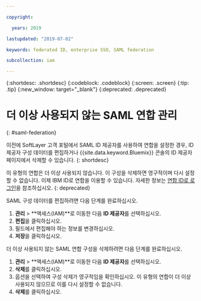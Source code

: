 ```yaml
---

copyright:

  years: 2019

lastupdated: "2019-07-02"

keywords: federated ID, enterprise SSO, SAML federation

subcollection: iam

---
```


{:shortdesc: .shortdesc}
{:codeblock: .codeblock}
{:screen: .screen}
{:tip: .tip}
{:new_window: target="_blank"}
{:deprecated: .deprecated}
    
# 더 이상 사용되지 않는 SAML 연합 관리
{: #saml-federation}

이전에 SoftLayer 고객 포털에서 SAML ID 제공자를 사용하여 연합을 설정한 경우, ID 제공자 구성 데이터를 편집하거나 {{site.data.keyword.Bluemix}} 콘솔의 ID 제공자 페이지에서 삭제할 수 있습니다.
{: shortdesc}

이 유형의 연합은 더 이상 사용되지 않습니다. 이 구성을 삭제하면 영구적이며 다시 설정할 수 없습니다. 이제 IBM ID로 연합을 이용할 수 있습니다. 자세한 정보는 [연합 ID로 로그인](/docs/account?topic=account-signup#signup-federated)을 참조하십시오.
{: deprecated}

SAML 구성 데이터를 편집하려면 다음 단계를 완료하십시오.

1. **관리** > **액세스(IAM)**로 이동한 다음 **ID 제공자**를 선택하십시오. 
2. **편집**을 클릭하십시오.
3. 필드에서 편집해야 하는 정보를 변경하십시오.
4. **저장**을 클릭하십시오.

더 이상 사용되지 않는 SAML 연합 구성을 삭제하려면 다음 단계를 완료하십시오.

1. **관리** > **액세스(IAM)**로 이동한 다음 **ID 제공자**를 선택하십시오. 
2. **삭제**를 클릭하십시오.
3. 옵션을 선택하여 구성 삭제가 영구적임을 확인하십시오. 이 유형의 연합이 더 이상 사용되지 않으므로 이를 다시 설정할 수 없습니다.
4. **삭제**를 클릭하십시오.

